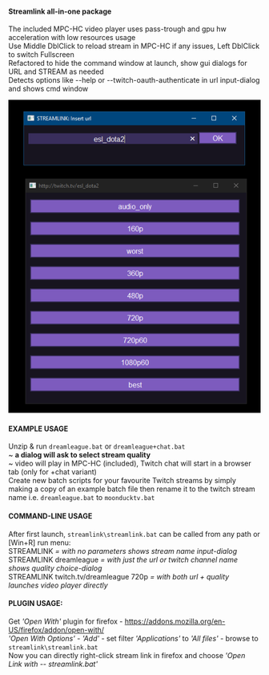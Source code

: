 #### Streamlink all-in-one package
The included MPC-HC video player uses pass-trough and gpu hw acceleration with low resources usage  
Use Middle DblClick to reload stream in MPC-HC if any issues, Left DblClick to switch Fullscreen   
Refactored to hide the command window at launch, show gui dialogs for URL and STREAM as needed  
Detects options like --help or --twitch-oauth-authenticate in url input-dialog and shows cmd window    

![Preview](streamlink_preview.png)  

#### EXAMPLE USAGE  
Unzip & run `dreamleague.bat` or `dreamleague+chat.bat`  
~ __a dialog will ask to select stream quality__  
~ video will play in MPC-HC (included), Twitch chat will start in a browser tab (only for +chat variant)  
Create new batch scripts for your favourite Twitch streams by simply making a copy of an example batch file then rename it to the twitch stream name i.e. `dreamleague.bat` to `moonducktv.bat`  
  
#### COMMAND-LINE USAGE  
After first launch, `streamlink\streamlink.bat` can be called from any path or [Win+R] run menu:  
STREAMLINK                                             _= with no parameters shows stream name input-dialog_   
STREAMLINK dreamleague  _= with just the url or twitch channel name shows quality choice-dialog_    
STREAMLINK twitch.tv/dreamleague 720p _= with both url + quality launches video player directly_   
  
#### PLUGIN USAGE:   
Get _'Open With'_ plugin for firefox - https://addons.mozilla.org/en-US/firefox/addon/open-with/  
_'Open With Options'_ - _'Add'_ - set filter _'Applications'_ to _'All files'_ - browse to `streamlink\streamlink.bat`  
Now you can directly right-click stream link in firefox and choose _'Open Link with -- streamlink.bat'_  
